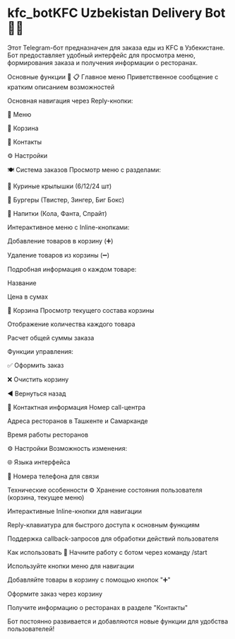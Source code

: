 # kfc_botKFC Uzbekistan Delivery Bot 🤖🍗
Этот Telegram-бот предназначен для заказа еды из KFC в Узбекистане. Бот предоставляет удобный интерфейс для просмотра меню, формирования заказа и получения информации о ресторанах.

Основные функции 🚀
📋 Главное меню
Приветственное сообщение с кратким описанием возможностей

Основная навигация через Reply-кнопки:

🍗 Меню

🛒 Корзина

📱 Контакты

⚙️ Настройки

🍽 Система заказов
Просмотр меню с разделами:

🍗 Куриные крылышки (6/12/24 шт)

🍔 Бургеры (Твистер, Зингер, Биг Бокс)

🥤 Напитки (Кола, Фанта, Спрайт)

Интерактивное меню с Inline-кнопками:

Добавление товаров в корзину (➕)

Удаление товаров из корзины (➖)

Подробная информация о каждом товаре:

Название

Цена в сумах

🛒 Корзина
Просмотр текущего состава корзины

Отображение количества каждого товара

Расчет общей суммы заказа

Функции управления:

✅ Оформить заказ

❌ Очистить корзину

◀️ Вернуться назад

📱 Контактная информация
Номер call-центра

Адреса ресторанов в Ташкенте и Самарканде

Время работы ресторанов

⚙️ Настройки
Возможность изменения:

🌐 Языка интерфейса

📱 Номера телефона для связи

Технические особенности ⚙️
Хранение состояния пользователя (корзина, текущее меню)

Интерактивные Inline-кнопки для навигации

Reply-клавиатура для быстрого доступа к основным функциям

Поддержка callback-запросов для обработки действий пользователя

Как использовать 🏁
Начните работу с ботом через команду /start

Используйте кнопки меню для навигации

Добавляйте товары в корзину с помощью кнопок "➕"

Оформите заказ через корзину

Получите информацию о ресторанах в разделе "Контакты"

Бот постоянно развивается и добавляются новые функции для удобства пользователей!
